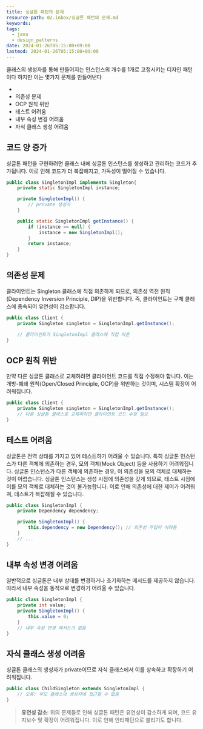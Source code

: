 ```yaml
---
title: 싱글톤 패턴의 문제
resource-path: 02.inbox/싱글톤 패턴의 문제.md
keywords:
tags:
  - java
  - design_patterns
date: 2024-01-26T05:15:00+09:00
lastmod: 2024-01-26T05:15:00+09:00
---
```

클래스의 생성자를 통해 만들어지는 인스턴스의 개수를 1개로 고정시키는 디자인 패턴이다
하지만 이는 몇가지 문제를 만들어낸다

- [](|싱글톤%20패턴의%20문제#코드양%20증가)
- 의존성 문제
- OCP 원칙 위반
- 테스트 어려움
- 내부 속성 변경 어려움
- 자식 클래스 생성 어려움


## 코드 양 증가
싱글톤 패턴을 구현하려면 클래스 내에 싱글톤 인스턴스를 생성하고 관리하는 코드가 추가됩니다. 이로 인해 코드가 더 복잡해지고, 가독성이 떨어질 수 있습니다.
```java
public class SingletonImpl implements Singleton{
    private static SingletonImpl instance;

    private SingletonImpl() {
        // private 생성자
    }

    public static SingletonImpl getInstance() {
        if (instance == null) {
            instance = new SingletonImpl();
        }
        return instance;
    }
}
   ```

## 의존성 문제
클라이언트는 Singleton 클래스에 직접 의존하게 되므로, 의존성 역전 원칙(Dependency Inversion Principle, DIP)을 위반합니다. 즉, 클라이언트는 구체 클래스에 종속되어 유연성이 감소합니다.
   
```java
public class Client {
    private Singleton singleton = SingletonImpl.getInstance();

    // 클라이언트가 SingletonImpl 클래스에 직접 의존
}
   ```
## OCP 원칙 위반
만약 다른 싱글톤 클래스로 교체하려면 클라이언트 코드를 직접 수정해야 합니다. 이는 개방-폐쇄 원칙(Open/Closed Principle, OCP)을 위반하는 것이며, 시스템 확장이 어려워집니다.
```java
public class Client {
    private Singleton singleton = SingletonImpl.getInstance();
    // 다른 싱글톤 클래스로 교체하려면 클라이언트 코드 수정 필요
}
   ```
   
## 테스트 어려움
싱글톤은 전역 상태를 가지고 있어 테스트하기 어려울 수 있습니다. 특히 싱글톤 인스턴스가 다른 객체에 의존하는 경우, 모의 객체(Mock Object) 등을 사용하기 어려워집니다. 싱글톤 인스턴스가 다른 객체에 의존하는 경우, 이 의존성을 모의 객체로 대체하는 것이 어렵습니다. 싱글톤 인스턴스는 생성 시점에 의존성을 갖게 되므로, 테스트 시점에 이를 모의 객체로 대체하는 것이 불가능합니다. 이로 인해 의존성에 대한 제어가 어려워져, 테스트가 복잡해질 수 있습니다.
```java
public class SingletonImpl {
    private Dependency dependency;

    private SingletonImpl() {
        this.dependency = new Dependency(); // 의존성 주입이 어려움
    }
    // ...
}
```
## 내부 속성 변경 어려움
일반적으로 싱글톤은 내부 상태를 변경하거나 초기화하는 메서드를 제공하지 않습니다. 따라서 내부 속성을 동적으로 변경하기 어려울 수 있습니다.
```java
public class SingletonImpl {
    private int value;
    private SingletonImpl() {
        this.value = 0;
    }
    // 내부 속성 변경 메서드가 없음
}

   ```
## 자식 클래스 생성 어려움
싱글톤 클래스의 생성자가 private이므로 자식 클래스에서 이를 상속하고 확장하기 어려워집니다.
```java
public class ChildSingleton extends SingletonImpl {
    // 오류: 부모 클래스의 생성자에 접근할 수 없음
}
```





>**유연성 감소**: 위의 문제들로 인해 싱글톤 패턴은 유연성이 감소하게 되며, 코드 유지보수 및 확장이 어려워집니다. 이로 인해 안티패턴으로 불리기도 합니다.